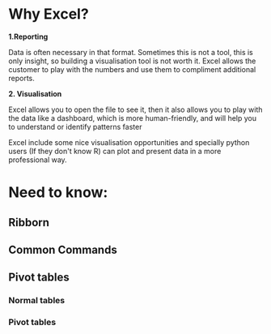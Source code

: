 # Why Excel? 

**1.Reporting** 

Data is often necessary in that format. Sometimes this is not a tool, this is only insight, so building a visualisation tool is not worth it. Excel allows the customer to play with the numbers and use them to compliment additional reports. 


**2. Visualisation** 

Excel allows you to open the file to see it, then it also allows you to play with the data like a dashboard, which is more human-friendly, and will help you to understand or identify patterns
faster 

Excel include some nice visualisation opportunities and specially python users (If they don't know R) can plot and present data in a more professional way. 

# Need to know:


## Ribborn 


## Common Commands 


## Pivot tables 


### Normal tables 


### Pivot tables 

